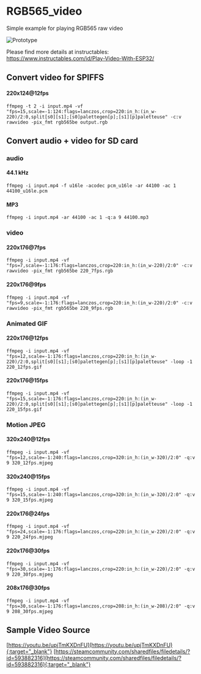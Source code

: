 # RGB565_video

Simple example for playing RGB565 raw video

![Prototype](https://content.instructables.com/ORIG/FXF/C099/KDFYF9XB/FXFC099KDFYF9XB.jpg?crop=1.2%3A1&width=306)

Please find more details at instructables:
https://www.instructables.com/id/Play-Video-With-ESP32/

## Convert video for SPIFFS

#### 220x124@12fps

`ffmpeg -t 2 -i input.mp4 -vf "fps=15,scale=-1:124:flags=lanczos,crop=220:in_h:(in_w-220)/2:0,split[s0][s1];[s0]palettegen[p];[s1][p]paletteuse" -c:v rawvideo -pix_fmt rgb565be output.rgb`

## Convert audio + video for SD card

### audio

#### 44.1 kHz

`ffmpeg -i input.mp4 -f u16le -acodec pcm_u16le -ar 44100 -ac 1 44100_u16le.pcm`

#### MP3

`ffmpeg -i input.mp4 -ar 44100 -ac 1 -q:a 9 44100.mp3`

### video

#### 220x176@7fps

`ffmpeg -i input.mp4 -vf "fps=7,scale=-1:176:flags=lanczos,crop=220:in_h:(in_w-220)/2:0" -c:v rawvideo -pix_fmt rgb565be 220_7fps.rgb`

#### 220x176@9fps

`ffmpeg -i input.mp4 -vf "fps=9,scale=-1:176:flags=lanczos,crop=220:in_h:(in_w-220)/2:0" -c:v rawvideo -pix_fmt rgb565be 220_9fps.rgb`

### Animated GIF

#### 220x176@12fps

`ffmpeg -i input.mp4 -vf "fps=12,scale=-1:176:flags=lanczos,crop=220:in_h:(in_w-220)/2:0,split[s0][s1];[s0]palettegen[p];[s1][p]paletteuse" -loop -1 220_12fps.gif`

#### 220x176@15fps

`ffmpeg -i input.mp4 -vf "fps=15,scale=-1:176:flags=lanczos,crop=220:in_h:(in_w-220)/2:0,split[s0][s1];[s0]palettegen[p];[s1][p]paletteuse" -loop -1 220_15fps.gif`

### Motion JPEG

#### 320x240@12fps

`ffmpeg -i input.mp4 -vf "fps=12,scale=-1:240:flags=lanczos,crop=320:in_h:(in_w-320)/2:0" -q:v 9 320_12fps.mjpeg`

#### 320x240@15fps

`ffmpeg -i input.mp4 -vf "fps=15,scale=-1:240:flags=lanczos,crop=320:in_h:(in_w-320)/2:0" -q:v 9 320_15fps.mjpeg`

#### 220x176@24fps

`ffmpeg -i input.mp4 -vf "fps=24,scale=-1:176:flags=lanczos,crop=220:in_h:(in_w-220)/2:0" -q:v 9 220_24fps.mjpeg`

#### 220x176@30fps

`ffmpeg -i input.mp4 -vf "fps=30,scale=-1:176:flags=lanczos,crop=220:in_h:(in_w-220)/2:0" -q:v 9 220_30fps.mjpeg`

#### 208x176@30fps

`ffmpeg -i input.mp4 -vf "fps=30,scale=-1:176:flags=lanczos,crop=208:in_h:(in_w-208)/2:0" -q:v 9 208_30fps.mjpeg`

## Sample Video Source

[https://youtu.be/upjTmKXDnFU](https://youtu.be/upjTmKXDnFU){:target="_blank"}
[https://steamcommunity.com/sharedfiles/filedetails/?id=593882316](https://steamcommunity.com/sharedfiles/filedetails/?id=593882316){:target="_blank"}